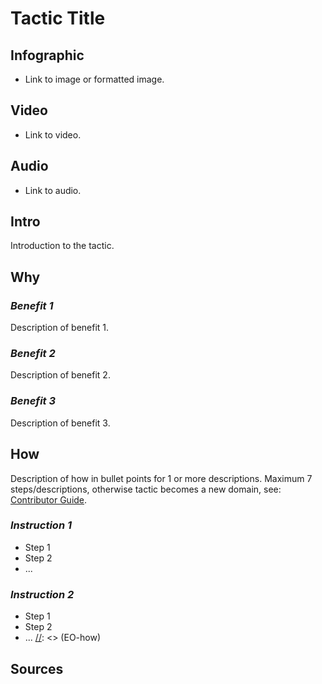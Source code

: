 [//]: <> (U)

# **Tactic Title**

## **Infographic**
[//]: <> (BO-infographic)
* Link to image or formatted image.

[//]: <> (EO-infographic)
## **Video**
[//]: <> (BO-video)
* Link to video.

[//]: <> (EO-video)
## **Audio**
[//]: <> (BO-audio)
* Link to audio.

[//]: <> (EO-audio)

## **Intro**
[//]: <> (BO-intro)
Introduction to the tactic.

[//]: <> (EO-intro)
## **Why**
[//]: <> (BO-why)

### *Benefit 1*
Description of benefit 1.

### *Benefit 2*
Description of benefit 2.

### *Benefit 3*
Description of benefit 3.

[//]: <> (EO-why)
## **How**
[//]: <> (BO-how)
Description of how in bullet points for 1 or more descriptions. Maximum 7 steps/descriptions, otherwise tactic becomes a new domain, see: [Contributor Guide](contributor_guide.md).

### *Instruction 1*
* Step 1
* Step 2
* ...

### *Instruction 2*
* Step 1
* Step 2
* ...
[//]: <> (EO-how)

## **Sources**
[//]: <> (BO-sources)
[//]: <> (EO-scientific)
